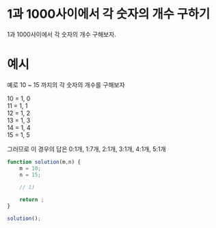 # 1과 1000사이에서 각 숫자의 개수 구하기
1과 1000사이에서 각 숫자의 개수 구해보자.

# 예시
예로 10 ~ 15 까지의 각 숫자의 개수를 구해보자  

10 = 1, 0  
11 = 1, 1  
12 = 1, 2  
13 = 1, 3  
14 = 1, 4  
15 = 1, 5  

그러므로 이 경우의 답은 0:1개, 1:7개, 2:1개, 3:1개, 4:1개, 5:1개  


```javascript
function solution(m,n) {
    m = 10;
    n = 15;

    // 1) 
                    
    return ;
}

solution();
```

